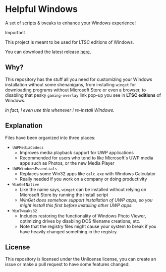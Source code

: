 # Helpful Windows
A set of scripts & tweaks to enhance your Windows experience!

> [!IMPORTANT]
> This project is meant to be used for LTSC editions of Windows.

You can download the latest release [here.](https://github.com/spir0th/helpful-windows/releases/latest)

## Why?
This repository has the stuff all you need for customizing your Windows installation without some shenanigans, from installing `winget` for downloading programs without Microsoft Store or even a browser, to disabling that pesky `gaming-overlay` link pop-up you see in **LTSC editions** of Windows.

*In fact, I even use this whenever I re-install Windows.*

## Explanation
Files have been organized into three places:
- `UWPMediaCodecs`
    - Improves media playback support for UWP applications
    - Recommended for users who tend to like Microsoft's UWP media apps such as Photos, or the new Media Player
- `UWPWindowsEssentials`
    - Replaces some Win32 apps like `calc.exe` with Windows Calculator
    - Really needed if you work on a company or doing productivity
- `WinGetNative`
    - Like the name says, `winget` can be installed without relying on Microsoft Store by running the install script
    - *WinGet does somehow support installation of UWP apps, so you might install this first before installing other UWP apps.*
- `WinTweaks32`
    - Includes restoring the functionality of Windows Photo Viewer, optimizing drives by disabling DOS filename creations, etc.
    - Note that the registry files might cause your system to break if you have heavily changed something in the registry.

## License
This repository is licensed under the Unlicense license, you can create an issue or make a pull request to have some features changed. 